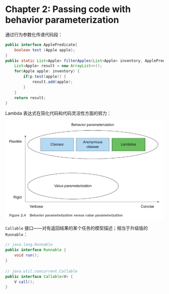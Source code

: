 # Chapter 2: Passing code with behavior parameterization



通过行为参数化传递代码段：

```java
public interface ApplePredicate{
	boolean test (Apple apple);
}	
public static List<Apple> filterApples(List<Apple> inventory, ApplePredicate p) {
	List<Apple> result = new ArrayList<>();
	for(Apple apple: inventory) {
		if(p.test(apple)) {
			result.add(apple);
		}
	}
	return result;
}
```

Lambda 表达式在简化代码和代码灵活性方面的努力：

![behavior parameterization vs value parameterization](./assets/2-1.png)

`Callable` 接口——对有返回结果的某个任务的模型描述；相当于升级版的 `Runnable`：

```java
// java.lang.Runnable
public interface Runnable {
	void run();
}

// java.util.concurrent.Callable
public interface Callable<V> {
	V call();
}
```

